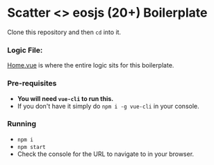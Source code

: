 # Scatter <> eosjs (20+) Boilerplate

Clone this repository and then `cd` into it.

### Logic File: 
[Home.vue](https://github.com/GetScatter/Boilerplates/blob/master/scatterjs-plugin-eosjs/src/views/Home.vue) is where the entire logic sits for this boilerplate.

### Pre-requisites

- **You will need `vue-cli` to run this.**
- If you don't have it simply do `npm i -g vue-cli` in your console.

### Running

- `npm i`
- `npm start`
- Check the console for the URL to navigate to in your browser.
